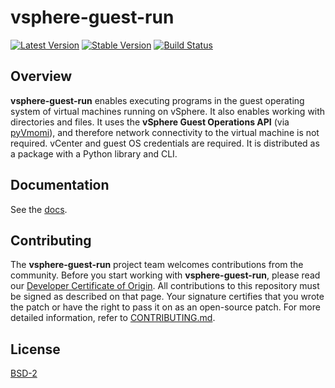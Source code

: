 
# vsphere-guest-run

[![Latest Version](https://img.shields.io/pypi/v/vsphere-guest-run.svg)](https://pypi.python.org/pypi/vsphere-guest-run)
[![Stable Version](https://img.shields.io/pypi/v/vsphere-guest-run.svg)](https://pypi.python.org/pypi/vsphere-guest-run)
[![Build Status](https://img.shields.io/travis/vmware/vsphere-guest-run.svg?style=flat)](https://travis-ci.org/vmware/vsphere-guest-run)


## Overview

**vsphere-guest-run** enables executing programs in the guest operating system of virtual machines running on vSphere. It also enables working with directories and files. It uses the **vSphere Guest Operations API** (via [pyVmomi](https://github.com/vmware/pyvmomi)), and therefore network connectivity to the virtual machine is not required. vCenter and guest OS credentials are required. It is distributed as a package with a Python library and CLI.

## Documentation

See the [docs](docs/README.md).

## Contributing

The **vsphere-guest-run** project team welcomes contributions from the community. Before you start working with **vsphere-guest-run**, please read our [Developer Certificate of Origin](https://cla.vmware.com/dco). All contributions to this repository must be signed as described on that page. Your signature certifies that you wrote the patch or have the right to pass it on as an open-source patch. For more detailed information, refer to [CONTRIBUTING.md](CONTRIBUTING.md).

## License

[BSD-2](LICENSE.txt)
